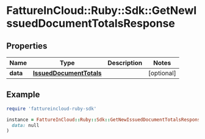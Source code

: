 # FattureInCloud::Ruby::Sdk::GetNewIssuedDocumentTotalsResponse

## Properties

| Name | Type | Description | Notes |
| ---- | ---- | ----------- | ----- |
| **data** | [**IssuedDocumentTotals**](IssuedDocumentTotals.md) |  | [optional] |

## Example

```ruby
require 'fattureincloud-ruby-sdk'

instance = FattureInCloud::Ruby::Sdk::GetNewIssuedDocumentTotalsResponse.new(
  data: null
)
```

